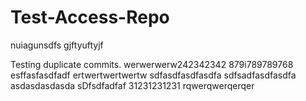 # Test-Access-Repo
nuiagunsdfs
gjftyuftyjf

Testing duplicate commits.
werwerwerw242342342
879i789789768
esffasfasdfadf
ertwertwertwertw
sdfasdfasdfasdfa
sdfsadfasdfasdfa
asdasdasdasda
sDfsdfadfaf
31231231231
rqwerqwerqerqer
